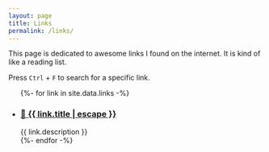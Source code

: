 ```yaml
---
layout: page
title: Links
permalink: /links/
---
```

This page is dedicated to awesome links I found on the internet. It is kind of like a reading list.

Press `Ctrl` + `F` to search for a specific link.

<ul class="post-list">
    {%- for link in site.data.links -%}
    <li>
    <h3>
        <a class="post-link" href="{{ link.url }}" target="_blank" rel="noopener noreferrer">
        🔗 {{ link.title | escape }}
        </a>
    </h3>
    {{ link.description }}
    </li>
    {%- endfor -%}
</ul>
